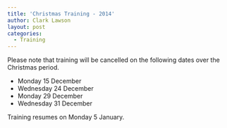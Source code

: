 ```yaml
---
title: 'Christmas Training - 2014'
author: Clark Lawson
layout: post
categories:
  - Training
---
```


<p>Please note that training will be cancelled on the following dates over the Christmas period.</p>

* Monday 15 December  
* Wednesday 24 December  
* Monday 29 December  
* Wednesday 31 December

Training resumes on Monday 5 January.
